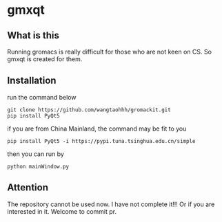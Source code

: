 # gmxqt

## What is this
Running gromacs is really difficult for those who are not keen on CS. So gmxqt is created for them.

## Installation
run the command below

```
git clone https://github.com/wangtaohhh/gromackit.git
pip install PyQt5
```
if you are from China Mainland, the command may be fit to you
```
pip install PyQt5 -i https://pypi.tuna.tsinghua.edu.cn/simple
```
then you can run by

```
python mainWindow.py
```

## Attention
The repository cannot be used now. I have not complete it!!! Or if you are interested in it. Welcome to commit pr.
